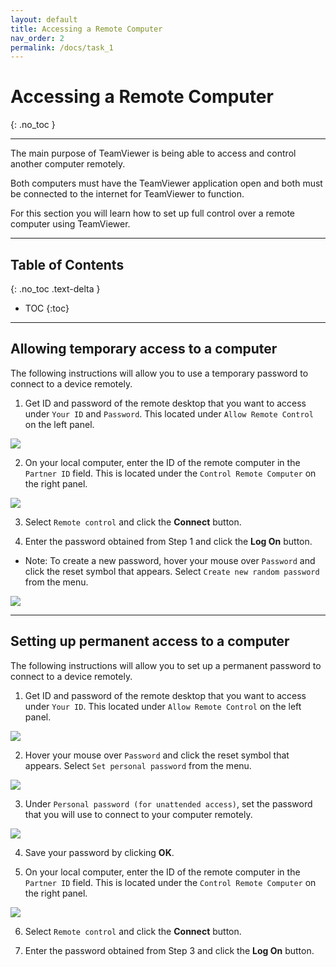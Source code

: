 ```yaml
---
layout: default
title: Accessing a Remote Computer
nav_order: 2
permalink: /docs/task_1
---
```


# Accessing a Remote Computer
{: .no_toc }

---

The main purpose of TeamViewer is being able to access and control another computer remotely. 

Both computers must have the TeamViewer application open and both must be connected to the internet for TeamViewer to function.

For this section you will learn how to set up full control over a remote computer using TeamViewer.

---

## Table of Contents
{: .no_toc .text-delta }

* TOC
{:toc}

---

## Allowing temporary access to a computer

The following instructions will allow you to use a temporary password to connect to a device remotely.

1. Get ID and password of the remote desktop that you want to access under `Your ID` and `Password`. This located under `Allow Remote Control` on the left panel.

![](https://github.com/bduong4/just-the-docs/tree/gh-pages/assets/images/task_1_image_1.png)

2. On your local computer, enter the ID of the remote computer in the `Partner ID` field. This is located under the `Control Remote Computer` on the right panel.

![](https://github.com/bduong4/just-the-docs/tree/gh-pages/assets/images/task_1_image_2.png)

3. Select `Remote control` and click the **Connect** button.

4. Enter the password obtained from Step 1 and click the **Log On** button.
- Note: To create a new password, hover your mouse over `Password` and click the reset symbol that appears. Select `Create new random password` from the menu.

![](https://github.com/bduong4/just-the-docs/tree/gh-pages/assets/images/task_1_image_3.png)

---

## Setting up permanent access to a computer

The following instructions will allow you to set up a permanent password to connect to a device remotely.

1. Get ID and password of the remote desktop that you want to access under `Your ID`. This located under `Allow Remote Control` on the left panel.

![](https://github.com/bduong4/just-the-docs/tree/gh-pages/assets/images/task_1_image_1.png)

2. Hover your mouse over `Password` and click the reset symbol that appears. Select `Set personal password` from the menu.

![](https://github.com/bduong4/just-the-docs/tree/gh-pages/assets/images/task_1_image_4.png)

3. Under `Personal password (for unattended access)`, set the password that you will use to connect to your computer remotely.

![](https://github.com/bduong4/just-the-docs/tree/gh-pages/assets/images/task_1_image_5.png)

4. Save your password by clicking **OK**.

5. On your local computer, enter the ID of the remote computer in the `Partner ID` field. This is located under the `Control Remote Computer` on the right panel.

![](https://github.com/bduong4/just-the-docs/tree/gh-pages/assets/images/task_1_image_2.png)

6. Select `Remote control` and click the **Connect** button.

7. Enter the password obtained from Step 3 and click the **Log On** button.
